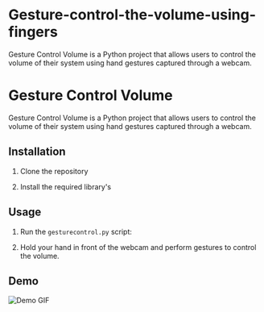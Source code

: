 # Gesture-control-the-volume-using-fingers
Gesture Control Volume is a Python project that allows users to control the volume of their system using hand gestures captured through a webcam.

# Gesture Control Volume

Gesture Control Volume is a Python project that allows users to control the volume of their system using hand gestures captured through a webcam.

## Installation

1. Clone the repository

2. Install the required library's
   

## Usage

1. Run the `gesturecontrol.py` script:


2. Hold your hand in front of the webcam and perform gestures to control the volume.

## Demo

![Demo GIF](demo_image.gif)




